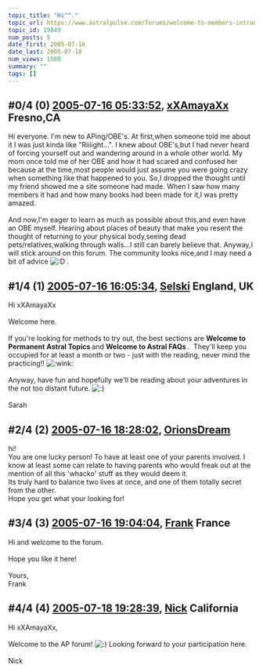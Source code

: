 ```yaml
---
topic_title: "Hi^^."
topic_url: https://www.astralpulse.com/forums/welcome-to-members-introductions!/hi-19849
topic_id: 19849
num_posts: 5
date_first: 2005-07-16
date_last: 2005-07-18
num_views: 1580
summary: ""
tags: []
---
```


## \#0/4 (0) [2005-07-16 05:33:52](https://www.astralpulse.com/forums/index.php?msg=170426), [xXAmayaXx](https://www.astralpulse.com/forums/profile/?u=9446) Fresno,CA ##
<section>
Hi everyone. I'm new to APing/OBE's. At first,when someone told me about it I was just kinda like "Riiiight...". I knew about OBE's,but I had never heard of forcing yourself out and wandering around in a whole other world. My mom once told me of her OBE and how it had scared and confused her because at the time,most people would just assume you were going crazy when something like that happened to you. So,I dropped the thought until my friend showed me a site someone had made. When I saw how many members it had and how many books had been made for it,I was pretty amazed.
<br>
<br>
And now,I'm eager to learn as much as possible about this,and even have an OBE myself. Hearing about places of beauty that make you resent the thought of returning to your physical body,seeing dead pets/relatives,walking through walls...I still can barely believe that. Anyway,I will stick around on this forum. The community looks nice,and I may need a bit of advice
<img alt=":D" class="smiley" src="https://www.astralpulse.com/forums/Smileys/fugue/cheesy.png" title="Cheesy"/>
.
</section>

## \#1/4 (1) [2005-07-16 16:05:34](https://www.astralpulse.com/forums/index.php?msg=170476), [Selski](https://www.astralpulse.com/forums/profile/?u=6012) England, UK ##
<section>
Hi xXAmayaXx
<br>
<br>
Welcome here.
<br>
<br>
If you're looking for methods to try out, the best sections are
<b>
 Welcome to Permanent Astral Topics
</b>
and
<b>
 Welcome to Astral FAQs
</b>
.  They'll keep you occupied for at least a month or two - just with the reading, never mind the practicing!!
<img alt=":wink:" class="smiley" src="https://www.astralpulse.com/forums/Smileys/fugue/wink.png" title="Wink"/>
<br>
<br>
Anyway, have fun and hopefully we'll be reading about your adventures in the not too distant future.
<img alt=":)" class="smiley" src="https://www.astralpulse.com/forums/Smileys/fugue/smiley.png" title="Smiley"/>
<br>
<br>
Sarah
</section>

## \#2/4 (2) [2005-07-16 18:28:02](https://www.astralpulse.com/forums/index.php?msg=170488), [OrionsDream](https://www.astralpulse.com/forums/profile/?u=9035)  ##
<section>
hi!
<br>
You are one lucky person! To have at least one of your parents involved. I know at least some can relate to having parents who would freak out at the mention of all this 'whacko' stuff as they would deem it.
<br>
Its truly hard to balance two lives at once, and one of them totally secret from the other.
<br>
Hope you get what your looking for!
</section>

## \#3/4 (3) [2005-07-16 19:04:04](https://www.astralpulse.com/forums/index.php?msg=170493), [Frank](https://www.astralpulse.com/forums/profile/?u=359) France ##
<section>
Hi and welcome to the forum.
<br>
<br>
Hope you like it here!
<br>
<br>
Yours,
<br>
Frank
</section>

## \#4/4 (4) [2005-07-18 19:28:39](https://www.astralpulse.com/forums/index.php?msg=170619), [Nick](https://www.astralpulse.com/forums/profile/?u=2080) California ##
<section>
Hi xXAmayaXx,
<br>
<br>
Welcome to the AP forum!
<img alt=":)" class="smiley" src="https://www.astralpulse.com/forums/Smileys/fugue/smiley.png" title="Smiley"/>
Looking forward to your participation here.
<br>
<br>
Nick
</section>